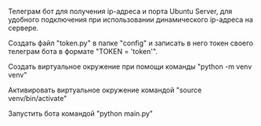 Телеграм бот для получения ip-адреса и порта Ubuntu Server, для удобного подключения при использовании динамического ip-адреса на сервере.

Создать файл "token.py" в папке "config" и записать в него токен своего телеграм бота в формате "TOKEN = 'token'".

Создать виртуальное окружение при помощи команды "python -m venv venv"

Активировать виртуальное окружение командой "source venv/bin/activate"

Запустить бота командой "python main.py"